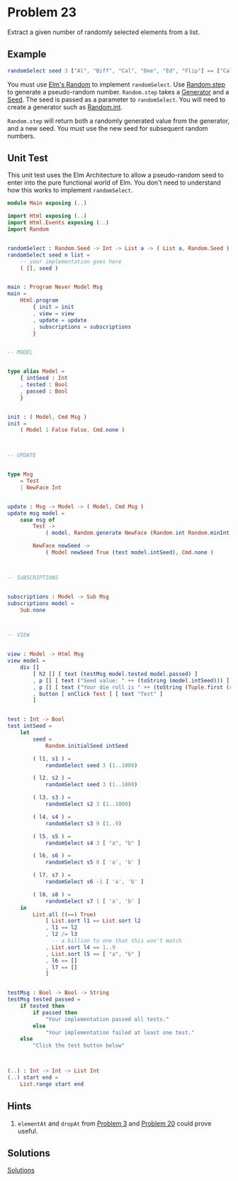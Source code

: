 # Problem 23

Extract a given number of randomly selected elements from a list.

## Example

```elm
randomSelect seed 3 ["Al", "Biff", "Cal", "Dee", "Ed", "Flip"] == ["Cal", "Dee", "Al"]
```

You must use [Elm's Random](http://package.elm-lang.org/packages/elm-lang/core/4.0.5/Random) to implement `randomSelect`. Use [Random.step](http://package.elm-lang.org/packages/elm-lang/core/4.0.5/Random#step) to generate a pseudo-random number. `Random.step` takes a [Generator](http://package.elm-lang.org/packages/elm-lang/core/4.0.5/Random#Generator) and a [Seed](http://package.elm-lang.org/packages/elm-lang/core/4.0.5/Random#Seed). The seed is passed as a parameter to `randomSelect`. You will need to create a generator such as [Random.int](http://package.elm-lang.org/packages/elm-lang/core/4.0.5/Random#int).

`Random.step` will return both a randomly generated value from the generator, and a new seed. You must use the new seed for subsequent random numbers.

## Unit Test

This unit test uses the Elm Architecture to allow a pseudo-random seed to enter into the pure functional world of Elm. You don't need to understand how this works to implement `randomSelect`.

```elm
module Main exposing (..)

import Html exposing (..)
import Html.Events exposing (..)
import Random


randomSelect : Random.Seed -> Int -> List a -> ( List a, Random.Seed )
randomSelect seed n list =
    -- your implementation goes here
    ( [], seed )


main : Program Never Model Msg
main =
    Html.program
        { init = init
        , view = view
        , update = update
        , subscriptions = subscriptions
        }


-- MODEL


type alias Model =
    { intSeed : Int
    , tested : Bool
    , passed : Bool
    }


init : ( Model, Cmd Msg )
init =
    ( Model 1 False False, Cmd.none )



-- UPDATE


type Msg
    = Test
    | NewFace Int


update : Msg -> Model -> ( Model, Cmd Msg )
update msg model =
    case msg of
        Test ->
            ( model, Random.generate NewFace (Random.int Random.minInt Random.maxInt) )

        NewFace newSeed ->
            ( Model newSeed True (test model.intSeed), Cmd.none )



-- SUBSCRIPTIONS


subscriptions : Model -> Sub Msg
subscriptions model =
    Sub.none



-- VIEW


view : Model -> Html Msg
view model =
    div []
        [ h2 [] [ text (testMsg model.tested model.passed) ]
        , p [] [ text ("Seed value: " ++ (toString (model.intSeed))) ]
        , p [] [ text ("Your die roll is " ++ (toString (Tuple.first (randomSelect (Random.initialSeed model.intSeed) 1 (1..6))))) ]
        , button [ onClick Test ] [ text "Test" ]
        ]


test : Int -> Bool
test intSeed =
    let
        seed =
            Random.initialSeed intSeed

        ( l1, s1 ) =
            randomSelect seed 3 (1..1000)

        ( l2, s2 ) =
            randomSelect seed 3 (1..1000)

        ( l3, s3 ) =
            randomSelect s2 3 (1..1000)

        ( l4, s4 ) =
            randomSelect s3 9 (1..9)

        ( l5, s5 ) =
            randomSelect s4 3 [ "a", "b" ]

        ( l6, s6 ) =
            randomSelect s5 0 [ 'a', 'b' ]

        ( l7, s7 ) =
            randomSelect s6 -1 [ 'a', 'b' ]

        ( l8, s8 ) =
            randomSelect s7 1 [ 'a', 'b' ]
    in
        List.all ((==) True)
            [ List.sort l1 == List.sort l2
            , l1 == l2
            , l2 /= l3
              -- a billion to one that this won't match
            , List.sort l4 == 1..9
            , List.sort l5 == [ "a", "b" ]
            , l6 == []
            , l7 == []
            ]


testMsg : Bool -> Bool -> String
testMsg tested passed =
    if tested then
        if passed then
            "Your implementation passed all tests."
        else
            "Your implementation failed at least one test."
    else
        "Click the test button below"



(..) : Int -> Int -> List Int
(..) start end =
    List.range start end
```

## Hints

1. `elementAt` and `dropAt` from [Problem 3](p03.md) and [Problem 20](p20.md) could prove useful. 

## Solutions

[Solutions](../s/s23.md)

